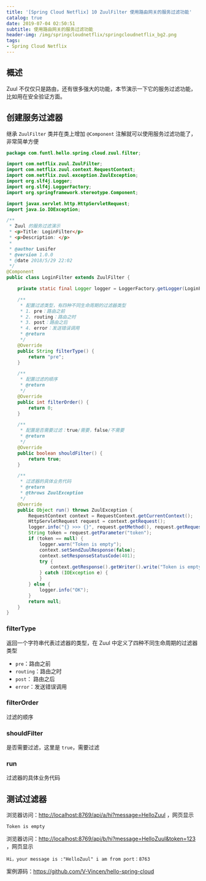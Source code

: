 ```yaml
---
title: '[Spring Cloud Netflix] 10 ZuulFilter 使用路由网关的服务过滤功能'
catalog: true
date: 2019-07-04 02:50:51
subtitle: 使用路由网关的服务过滤功能
header-img: /img/springcloudnetflix/springcloudnetflix_bg2.png
tags:
- Spring Cloud Netflix
---
```


## 概述
Zuul 不仅仅只是路由，还有很多强大的功能，本节演示一下它的服务过滤功能，比如用在安全验证方面。

## 创建服务过滤器
继承 `ZuulFilter` 类并在类上增加 `@Component` 注解就可以使用服务过滤功能了，非常简单方便
```java
package com.funtl.hello.spring.cloud.zuul.filter;

import com.netflix.zuul.ZuulFilter;
import com.netflix.zuul.context.RequestContext;
import com.netflix.zuul.exception.ZuulException;
import org.slf4j.Logger;
import org.slf4j.LoggerFactory;
import org.springframework.stereotype.Component;

import javax.servlet.http.HttpServletRequest;
import java.io.IOException;

/**
 * Zuul 的服务过滤演示
 * <p>Title: LoginFilter</p>
 * <p>Description: </p>
 *
 * @author Lusifer
 * @version 1.0.0
 * @date 2018/5/29 22:02
 */
@Component
public class LoginFilter extends ZuulFilter {

    private static final Logger logger = LoggerFactory.getLogger(LoginFilter.class);

    /**
     * 配置过滤类型，有四种不同生命周期的过滤器类型
     * 1. pre：路由之前
     * 2. routing：路由之时
     * 3. post：路由之后
     * 4. error：发送错误调用
     * @return
     */
    @Override
    public String filterType() {
        return "pre";
    }

    /**
     * 配置过滤的顺序
     * @return
     */
    @Override
    public int filterOrder() {
        return 0;
    }

    /**
     * 配置是否需要过滤：true/需要，false/不需要
     * @return
     */
    @Override
    public boolean shouldFilter() {
        return true;
    }

    /**
     * 过滤器的具体业务代码
     * @return
     * @throws ZuulException
     */
    @Override
    public Object run() throws ZuulException {
        RequestContext context = RequestContext.getCurrentContext();
        HttpServletRequest request = context.getRequest();
        logger.info("{} >>> {}", request.getMethod(), request.getRequestURL().toString());
        String token = request.getParameter("token");
        if (token == null) {
            logger.warn("Token is empty");
            context.setSendZuulResponse(false);
            context.setResponseStatusCode(401);
            try {
                context.getResponse().getWriter().write("Token is empty");
            } catch (IOException e) {
            }
        } else {
            logger.info("OK");
        }
        return null;
    }
}
```

### filterType
返回一个字符串代表过滤器的类型，在 Zuul 中定义了四种不同生命周期的过滤器类型
- `pre`：路由之前
- `routing`：路由之时
- `post`： 路由之后
- `error`：发送错误调用

### filterOrder
过滤的顺序

### shouldFilter
是否需要过滤，这里是 `true`，需要过滤

### run
过滤器的具体业务代码

## 测试过滤器
浏览器访问：[http://localhost:8769/api/a/hi?message=HelloZuul](https://v_vincen.gitee.io/404.html) ，网页显示
```
Token is empty
```
浏览器访问：[http://localhost:8769/api/b/hi?message=HelloZuul&token=123](https://v_vincen.gitee.io/404.html) ，网页显示
```
Hi，your message is :"HelloZuul" i am from port：8763
```

案例源码：https://github.com/V-Vincen/hello-spring-cloud